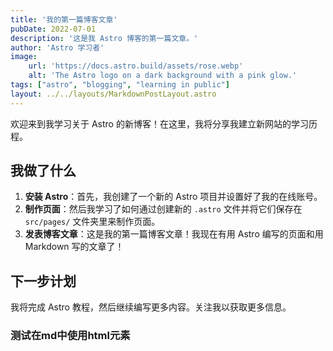 ```yaml
---
title: '我的第一篇博客文章'
pubDate: 2022-07-01
description: '这是我 Astro 博客的第一篇文章。'
author: 'Astro 学习者'
image:
    url: 'https://docs.astro.build/assets/rose.webp'
    alt: 'The Astro logo on a dark background with a pink glow.'
tags: ["astro", "blogging", "learning in public"]
layout: ../../layouts/MarkdownPostLayout.astro
---
```


欢迎来到我学习关于 Astro 的新博客！在这里，我将分享我建立新网站的学习历程。
## 我做了什么
1. **安装 Astro**：首先，我创建了一个新的 Astro 项目并设置好了我的在线账号。
2. **制作页面**：然后我学习了如何通过创建新的 `.astro` 文件并将它们保存在 `src/pages/` 文件夹里来制作页面。
3. **发表博客文章**：这是我的第一篇博客文章！我现在有用 Astro 编写的页面和用 Markdown 写的文章了！
## 下一步计划
我将完成 Astro 教程，然后继续编写更多内容。关注我以获取更多信息。
<h3>测试在md中使用html元素</h3>